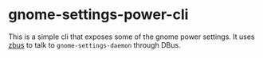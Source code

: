 # gnome-settings-power-cli
This is a simple cli that exposes some of the gnome power settings. It uses [zbus](https://crates.io/crates/zbus)
to talk to `gnome-settings-daemon` through DBus.
